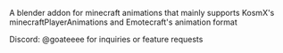 A blender addon for minecraft animations that mainly supports KosmX's  minecraftPlayerAnimations and Emotecraft's animation format

Discord: @goateeee for inquiries or feature requests
